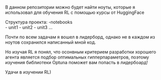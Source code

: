 В данном репозитории можно будет найти ноуты, которые я использовал для обучения RL с помощью курсы от HuggingFace

Структура проекта:
-notebooks \
    - unit1
    - unit2 
    - unit3
    ...

Почти по всем задачам я вошел в лидерборд, однако не в каждом из ноутов сохранился написанный мной код.

Но изучая RL я понял, что осонвным критерием разработки хорошего агента является подбор оптимальных гипперпараметров, поэтому изучения библиотеки Optuna поможет вам попасть в лидербоард!

Удачи в изучении RL)
